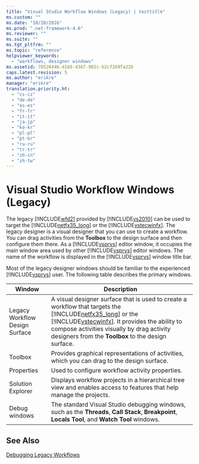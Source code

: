 ```yaml
---
title: "Visual Studio Workflow Windows (Legacy) | testtitle"
ms.custom: ""
ms.date: "10/20/2016"
ms.prod: ".net-framework-4.6"
ms.reviewer: ""
ms.suite: ""
ms.tgt_pltfrm: ""
ms.topic: "reference"
helpviewer_keywords: 
  - "workflows, designer windows"
ms.assetid: 78526446-d165-4367-982c-b2cf269fa22b
caps.latest.revision: 5
ms.author: "erikre"
manager: "erikre"
translation.priority.ht: 
  - "cs-cz"
  - "de-de"
  - "es-es"
  - "fr-fr"
  - "it-it"
  - "ja-jp"
  - "ko-kr"
  - "pl-pl"
  - "pt-br"
  - "ru-ru"
  - "tr-tr"
  - "zh-cn"
  - "zh-tw"
---
```

# Visual Studio Workflow Windows (Legacy)
The legacy [!INCLUDE[wfd2](../workflow-designer/includes/wfd2_md.md)] provided by [!INCLUDE[vs2010](../code-quality/includes/vs2010_md.md)] can be used to target the [!INCLUDE[netfx35_long](../workflow-designer/includes/netfx35_long_md.md)] or the [!INCLUDE[vstecwinfx](../workflow-designer/includes/vstecwinfx_md.md)]. The legacy designer is a visual designer that you can use to create a workflow. You can drag activities from the **Toolbox** to the design surface and then configure them there. As a [!INCLUDE[vsprvs](../code-quality/includes/vsprvs_md.md)] editor window, it occupies the main window area used by other [!INCLUDE[vsprvs](../code-quality/includes/vsprvs_md.md)] editor windows. The name of the workflow is displayed in the [!INCLUDE[vsprvs](../code-quality/includes/vsprvs_md.md)] window title bar.  
  
 Most of the legacy designer windows should be familiar to the experienced [!INCLUDE[vsprvs](../code-quality/includes/vsprvs_md.md)] user. The following table describes the primary windows.  
  
|Window|Description|  
|------------|-----------------|  
|Legacy Workflow Design Surface|A visual designer surface that is used to create a workflow that targets the [!INCLUDE[netfx35_long](../workflow-designer/includes/netfx35_long_md.md)] or the [!INCLUDE[vstecwinfx](../workflow-designer/includes/vstecwinfx_md.md)]. It provides the ability to compose activities visually by drag activity designers from the **Toolbox** to the design surface.|  
|Toolbox|Provides graphical representations of activities, which you can drag to the design surface.|  
|Properties|Used to configure workflow activity properties.|  
|Solution Explorer|Displays workflow projects in a hierarchical tree view and enables access to features that help manage the projects.|  
|Debug windows|The standard Visual Studio debugging windows, such as the **Threads**, **Call Stack**, **Breakpoint**, **Locals Tool**, and **Watch Tool** windows.|  
  
## See Also  
 [Debugging Legacy Workflows](../workflow-designer/debugging-legacy-workflows.md)